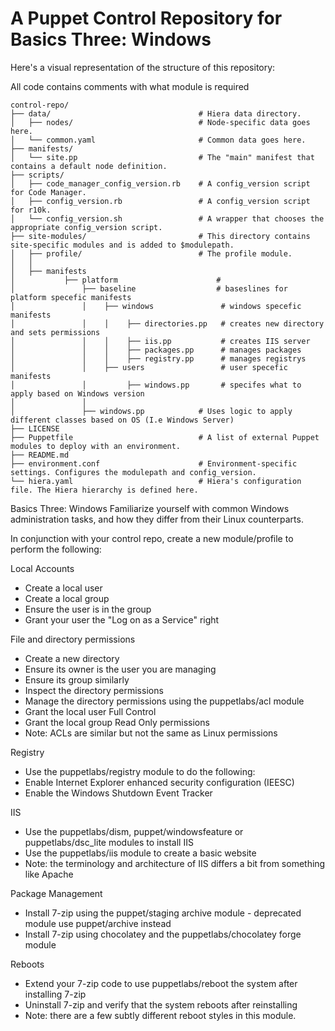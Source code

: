 # A Puppet Control Repository for Basics Three: Windows

Here's a visual representation of the structure of this repository:

All code contains comments with what module is required

```
control-repo/
├── data/                                 # Hiera data directory.
│   ├── nodes/                            # Node-specific data goes here.
│   └── common.yaml                       # Common data goes here.
├── manifests/
│   └── site.pp                           # The "main" manifest that contains a default node definition.
├── scripts/
│   ├── code_manager_config_version.rb    # A config_version script for Code Manager.
│   ├── config_version.rb                 # A config_version script for r10k.
│   └── config_version.sh                 # A wrapper that chooses the appropriate config_version script.
├── site-modules/                         # This directory contains site-specific modules and is added to $modulepath.
│   ├── profile/                          # The profile module.
│   │
│   ├── manifests
│           ├── platform                      # 
│               ├── baseline                  # baseslines for platform specefic manifests
│               │    ├── windows               # windows specefic manifests
│               │    │    ├── directories.pp   # creates new directory and sets permissions
│               │    │    ├── iis.pp           # creates IIS server
│               │    │    ├── packages.pp      # manages packages 
│               │    │    ├── registry.pp      # manages registrys
│               │    ├── users                 # user specefic manifests
│               │         ├── windows.pp       # specifes what to apply based on Windows version
│               │    
│               ├── windows.pp            # Uses logic to apply different classes based on OS (I.e Windows Server)        
├── LICENSE 
├── Puppetfile                            # A list of external Puppet modules to deploy with an environment.
├── README.md
├── environment.conf                      # Environment-specific settings. Configures the modulepath and config_version.
└── hiera.yaml                            # Hiera's configuration file. The Hiera hierarchy is defined here.
```

Basics Three: Windows
Familiarize yourself with common Windows administration tasks, and how they differ from their Linux counterparts.

In conjunction with your control repo, create a new module/profile to perform the following:

Local Accounts
- Create a local user
- Create a local group
- Ensure the user is in the group
- Grant your user the "Log on as a Service" right

File and directory permissions
- Create a new directory
- Ensure its owner is the user you are managing
- Ensure its group similarly
- Inspect the directory permissions
- Manage the directory permissions using the puppetlabs/acl module
- Grant the local user Full Control
- Grant the local group Read Only permissions
- Note: ACLs are similar but not the same as Linux permissions

Registry
- Use the puppetlabs/registry module to do the following:
- Enable Internet Explorer enhanced security configuration (IEESC)
- Enable the Windows Shutdown Event Tracker

IIS
- Use the puppetlabs/dism, puppet/windowsfeature or puppetlabs/dsc_lite modules to install IIS
- Use the puppetlabs/iis module to create a basic website
- Note: the terminology and architecture of IIS differs a bit from something like Apache

Package Management
- Install 7-zip using the puppet/staging archive module - deprecated module use puppet/archive instead
- Install 7-zip using chocolatey and the puppetlabs/chocolatey forge module

Reboots
- Extend your 7-zip code to use puppetlabs/reboot the system after installing 7-zip
- Uninstall 7-zip and verify that the system reboots after reinstalling
- Note: there are a few subtly different reboot styles in this module.
